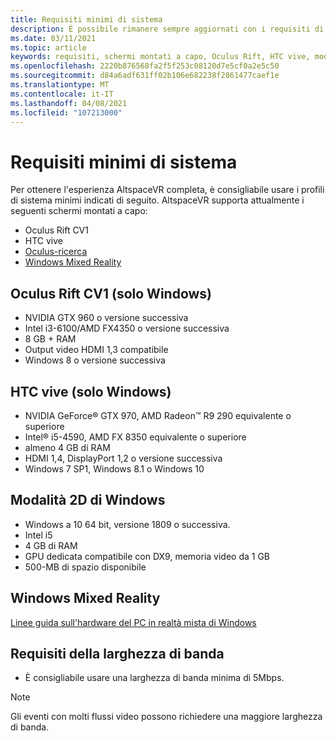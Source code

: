 ```yaml
---
title: Requisiti minimi di sistema
description: È possibile rimanere sempre aggiornati con i requisiti di sistema più recenti per AltspaceVR nei dispositivi con schermo montati, Oculus Rift e HTC vive.
ms.date: 03/11/2021
ms.topic: article
keywords: requisiti, schermi montati a capo, Oculus Rift, HTC vive, modalità 2D di Windows
ms.openlocfilehash: 2220b876568fa2f5f253c08120d7e5cf0a2e5c50
ms.sourcegitcommit: d84a6adf631ff02b106e682238f2861477caef1e
ms.translationtype: MT
ms.contentlocale: it-IT
ms.lasthandoff: 04/08/2021
ms.locfileid: "107213000"
---
```

# <a name="minimum-system-requirements"></a>Requisiti minimi di sistema

Per ottenere l'esperienza AltspaceVR completa, è consigliabile usare i profili di sistema minimi indicati di seguito. AltspaceVR supporta attualmente i seguenti schermi montati a capo:

* Oculus Rift CV1
* HTC vive
* [Oculus-ricerca](oculus-installation.md)
* [Windows Mixed Reality](wmr-installation.md)

## <a name="oculus-rift-cv1-windows-only"></a>Oculus Rift CV1 (solo Windows)

* NVIDIA GTX 960 o versione successiva 
* Intel i3-6100/AMD FX4350 o versione successiva 
* 8 GB + RAM 
* Output video HDMI 1,3 compatibile 
* Windows 8 o versione successiva 

## <a name="htc-vive-windows-only"></a>HTC vive (solo Windows)

* NVIDIA GeForce® GTX 970, AMD Radeon™ R9 290 equivalente o superiore
* Intel® i5-4590, AMD FX 8350 equivalente o superiore   
* almeno 4 GB di RAM
* HDMI 1,4, DisplayPort 1,2 o versione successiva
* Windows 7 SP1, Windows 8.1 o Windows 10

## <a name="windows-2d-mode"></a>Modalità 2D di Windows

* Windows a 10 64 bit, versione 1809 o successiva.
* Intel i5
* 4 GB di RAM
* GPU dedicata compatibile con DX9, memoria video da 1 GB
* 500-MB di spazio disponibile 

## <a name="windows-mixed-reality"></a>Windows Mixed Reality

[Linee guida sull'hardware del PC in realtà mista di Windows](https://docs.microsoft.com/windows/mixed-reality/enthusiast-guide/windows-mixed-reality-minimum-pc-hardware-compatibility-guidelines)

## <a name="bandwidth-requirements"></a>Requisiti della larghezza di banda

* È consigliabile usare una larghezza di banda minima di 5Mbps.

> [!NOTE]
> Gli eventi con molti flussi video possono richiedere una maggiore larghezza di banda.